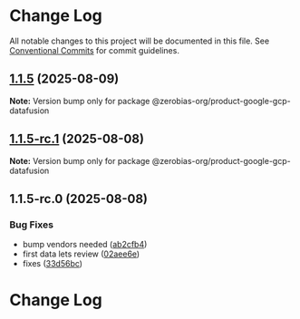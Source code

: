 # Change Log

All notable changes to this project will be documented in this file.
See [Conventional Commits](https://conventionalcommits.org) for commit guidelines.

## [1.1.5](https://github.com/zerobias-org/product/compare/@zerobias-org/product-google-gcp-datafusion@1.1.5-rc.1...@zerobias-org/product-google-gcp-datafusion@1.1.5) (2025-08-09)

**Note:** Version bump only for package @zerobias-org/product-google-gcp-datafusion





## [1.1.5-rc.1](https://github.com/zerobias-org/product/compare/@zerobias-org/product-google-gcp-datafusion@1.1.5-rc.0...@zerobias-org/product-google-gcp-datafusion@1.1.5-rc.1) (2025-08-08)

**Note:** Version bump only for package @zerobias-org/product-google-gcp-datafusion





## 1.1.5-rc.0 (2025-08-08)


### Bug Fixes

* bump vendors needed ([ab2cfb4](https://github.com/zerobias-org/product/commit/ab2cfb4a9cf2e3008e08b068f98011fec096c932))
* first data lets review ([02aee6e](https://github.com/zerobias-org/product/commit/02aee6e8c4f11675de7c63a00f4c8254a67a4dd7))
* fixes ([33d56bc](https://github.com/zerobias-org/product/commit/33d56bcaedf3fa5e3939a33c0fb57eda53539d05))





# Change Log

